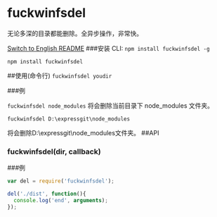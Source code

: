 # fuckwinfsdel
无论多深的目录都能删除。全异步操作，非常快。

[Switch to English README](README-en.md)
###安装
CLI: `npm install fuckwinfsdel -g`

`npm install fuckwinfsdel`

##使用(命令行)
`fuckwinfsdel youdir`

###例

`fuckwinfsdel node_modules`
将会删除当前目录下 node_modules 文件夹。

`fuckwinfsdel D:\expressgit\node_modules`

将会删除D:\expressgit\node_modules文件夹。
##API
### fuckwinfsdel(dir, callback)

###例
```js
var del = require('fuckwinfsdel');

del('./dist', function(){
  console.log('end', arguments);
});
```